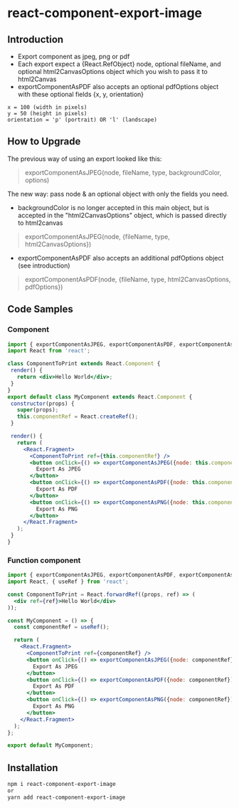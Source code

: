 # react-component-export-image

## Introduction

- Export component as jpeg, png or pdf
- Each export expect a {React.RefObject} node, optional fileName, and optional html2CanvasOptions object which you wish to pass it to html2Canvas
- exportComponentAsPDF also accepts an optional pdfOptions object with these optional fields {x, y, orientation}
```
x = 100 (width in pixels)
y = 50 (height in pixels)
orientation = 'p' (portrait) OR 'l' (landscape)
```

## How to Upgrade
The previous way of using an export looked like this: 
> exportComponentAsJPEG(node, fileName, type, backgroundColor, options)

The new way: pass node & an optional object with only the fields you need. 
- backgroundColor is no longer accepted in this main object, but is accepted in the "html2CanvasOptions" object, which is passed directly to html2canvas

> exportComponentAsJPEG(node, {fileName, type, html2CanvasOptions})

- exportComponentAsPDF also accepts an additional pdfOptions object (see introduction)

> exportComponentAsPDF(node, {fileName, type, html2CanvasOptions, pdfOptions})

## Code Samples

### Component
 ```jsx
import { exportComponentAsJPEG, exportComponentAsPDF, exportComponentAsPNG } from 'react-component-export-image';
import React from 'react';

class ComponentToPrint extends React.Component {
  render() {
    return <div>Hello World</div>;
  }
}
export default class MyComponent extends React.Component {
  constructor(props) {
    super(props);
    this.componentRef = React.createRef();
  }

  render() {
    return (
      <React.Fragment>
        <ComponentToPrint ref={this.componentRef} />
        <button onClick={() => exportComponentAsJPEG({node: this.componentRef})}>
          Export As JPEG
        </button>
        <button onClick={() => exportComponentAsPDF({node: this.componentRef})}>
          Export As PDF
        </button>
        <button onClick={() => exportComponentAsPNG({node: this.componentRef})}>
          Export As PNG
        </button>
      </React.Fragment>
    );
  }
}
```
### Function component
```jsx
import { exportComponentAsJPEG, exportComponentAsPDF, exportComponentAsPNG } from 'react-component-export-image';
import React, { useRef } from 'react';

const ComponentToPrint = React.forwardRef((props, ref) => (
  <div ref={ref}>Hello World</div>
));

const MyComponent = () => {
  const componentRef = useRef();

  return (
    <React.Fragment>
      <ComponentToPrint ref={componentRef} />
      <button onClick={() => exportComponentAsJPEG({node: componentRef})}>
        Export As JPEG
      </button>
      <button onClick={() => exportComponentAsPDF({node: componentRef})}>
        Export As PDF
      </button>
      <button onClick={() => exportComponentAsPNG({node: componentRef})}>
        Export As PNG
      </button>
    </React.Fragment>
  );
};

export default MyComponent;
```

## Installation

```bash
npm i react-component-export-image
or
yarn add react-component-export-image
```
